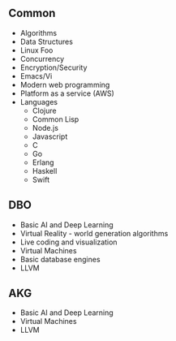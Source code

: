 Common
------
* Algorithms
* Data Structures
* Linux Foo
* Concurrency
* Encryption/Security
* Emacs/Vi
* Modern web programming
* Platform as a service (AWS)
* Languages
  * Clojure
  * Common Lisp
  * Node.js
  * Javascript
  * C
  * Go
  * Erlang
  * Haskell
  * Swift

DBO
---
* Basic AI and Deep Learning
* Virtual Reality - world generation algorithms
* Live coding and visualization
* Virtual Machines
* Basic database engines
* LLVM

AKG
---
* Basic AI and Deep Learning
* Virtual Machines
* LLVM
